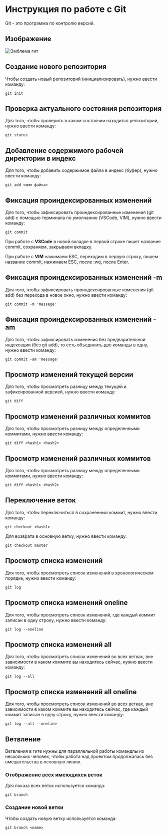 # Инструкция по работе с Git

Git - это программа по контролю версий.

## Изображение
![Эмблема гит](1.jpg)

## Создание нового репозитория
Чтобы создать новый репозиторий (инициализировать), нужно ввести команду:

    git init

## Проверка актуального состояния репозитория
Для того, чтобы проверить в каком состоянии находится репозиторий, нужно ввести команду:

    git status

## Добавление содержимого рабочей директории в индекс
Для того, чтобы добавить содержимое файла в индекс (буфер), нужно ввести команду:

    git add <имя файла>

## Фиксация проиндексированных изменений
Для того, чтобы зафиксировать проиндексированные изменения (git add) с помощью терминала по умолчанию (VSCode, VIM), нужно ввести команду:

    git commit

При работе с **VSCode** в новой вкладке в первой строке пишет название commit, сохраняем, закрываем вкладку.

При работе с **VIM** нажимаем ESC, переходим в первую строку, пишем название commit, нажимаем ESC, после :wq, после Enter.

## Фиксация проиндексированных изменений -m
Для того, чтобы зафиксировать проиндексированные изменения (git add) без перехода в новое окно, нужно ввести команду:

    git commit -m 'message'

## Фиксация проиндексированных изменений -am
Для того, чтобы зафиксировать изменения без предварительной индексации (без git add), то есть объединить две команды в одну, нужно ввести команду:

    git commit -am 'message'

## Просмотр изменений текущей версии
Для того, чтобы просмотреть разницу между текущей и зафиксированной версией, нужно ввести команду:

    git diff

## Просмотр изменений различных коммитов
Для того, чтобы просмотреть разницу между определенными коммитами, нужно ввести команду:

    git diff <hash1> <hash2>

## Просмотр изменений различных коммитов
Для того, чтобы просмотреть разницу между определенными коммитами, нужно ввести команду:

    git diff <hash1> <hash2>

## Переключение веток
Для того, чтобы переключиться в сохраненный коммит, нужно ввести команду:

    git checkout <hash1>

Для возврата в основную ветку, нужно ввести команду:

    git checkout master

## Просмотр списка изменений
Для того, чтобы просмотреть список изменений в хронологическом порядке, нужно ввести команду:

    git log

## Просмотр списка изменений oneline
Для того, чтобы просмотреть список изменений, где каждый коммит записан в одну строку, нужно ввести команду:

    git log --oneline

## Просмотр списка изменений all
Для того, чтобы просмотреть список изменений во всех ветках, вне зависимости в каком коммите вы находитесь сейчас, нужно ввести команду:

    git log --all

## Просмотр списка изменений all oneline
Для того, чтобы просмотреть список изменений во всех ветках, вне зависимости в каком коммите вы находитесь сейчас, где каждый коммит записан в одну строку, нужно ввести команду:

    git log --all --oneline

## Ветвление
Ветвления в гите нужны для параллельной работы командлы из нескольких человек, чтобы работа над проектом продолжалась без вмешательства в основную линию.

### Отображение всех имеющихся веток
Для показа всех веток используется команда:

    git branch

### Создание новой ветки
Чтобы создать новую ветку используется команда:

    git branch <name>